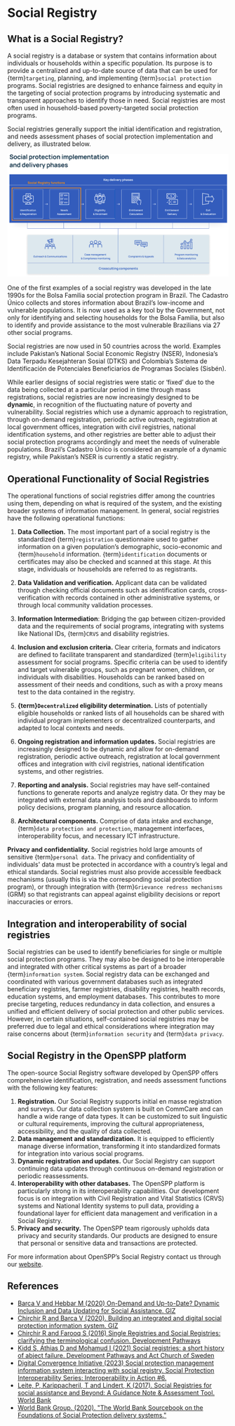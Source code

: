 # Social Registry

## What is a Social Registry?

A social registry is a database or system that contains information about individuals or households within a specific population. Its purpose is to provide a centralized and up-to-date source of data that can be used for {term}`targeting`, planning, and implementing {term}`social protection` programs. Social registries are designed to enhance fairness and equity in the targeting of social protection programs by introducing systematic and transparent approaches to identify those in need. Social registries are most often used in household-based poverty-targeted social protection programs.

Social registries generally support the initial identification and registration, and needs assessment phases of social protection implementation and delivery, as illustrated below.

![](images/sp_implementation_delivery.png)

One of the first examples of a social registry was developed in the late 1990s for the Bolsa Familia social protection program in Brazil. The Cadastro Único collects and stores information about Brazil’s low-income and vulnerable populations. It is now used as a key tool by the Government, not only for identifying and selecting households for the Bolsa Familia, but also to identify and provide assistance to the most vulnerable Brazilians via 27 other social programs.

Social registries are now used in 50 countries across the world. Examples include Pakistan’s National Social Economic Registry (NSER), Indonesia’s Data Terpadu Kesejahteran Sosial (DTKS) and Colombia’s Sistema de Identificación de Potenciales Beneficiarios de Programas Sociales (Sisbén).

While earlier designs of social registries were static or ‘fixed’ due to the data being collected at a particular period in time through mass registrations, social registries are now increasingly designed to be **dynamic**, in recognition of the fluctuating nature of poverty and vulnerability. Social registries which use a dynamic approach to registration, through on-demand registration, periodic active outreach, registration at local government offices, integration with civil registries, national identification systems, and other registries are better able to adjust their social protection programs accordingly and meet the needs of vulnerable populations. Brazil’s Cadastro Único is considered an example of a dynamic registry, while Pakistan’s NSER is currently a static registry.

## Operational Functionality of Social Registries

The operational functions of social registries differ among the countries using them, depending on what is required of the system, and the existing broader systems of information management. In general, social registries have the following operational functions:

1. **Data Collection.** The most important part of a social registry is the standardized {term}`registration` questionnaire used to gather information on a given population’s demographic, socio-economic and {term}`household` information. {term}`identification` documents or certificates may also be checked and scanned at this stage. At this stage, individuals or households are referred to as registrants.

2. **Data Validation and verification.** Applicant data can be validated through checking official documents such as identification cards, cross-verification with records contained in other administrative systems, or through local community validation processes.

3. **Information Intermediation**: Bridging the gap between citizen-provided data and the requirements of social programs, integrating with systems like National IDs, {term}`CRVS` and disability registries.

4. **Inclusion and exclusion criteria.** Clear criteria, formats and indicators are defined to facilitate transparent and standardized {term}`eligibility` assessment for social programs. Specific criteria can be used to identify and target vulnerable groups, such as pregnant women, children, or individuals with disabilities. Households can be ranked based on assessment of their needs and conditions, such as with a proxy means test to the data contained in the registry.

5. **{term}`Decentralized` eligibility determination.** Lists of potentially eligible households or ranked lists of all households can be shared with individual program implementers or decentralized counterparts, and adapted to local contexts and needs.

6. **Ongoing registration and information updates.** Social registries are increasingly designed to be dynamic and allow for on-demand registration, periodic active outreach, registration at local government offices and integration with civil registries, national identification systems, and other registries.

7. **Reporting and analysis.** Social registries may have self-contained functions to generate reports and analyze registry data. Or they may be integrated with external data analysis tools and dashboards to inform policy decisions, program planning, and resource allocation.

8. **Architectural components.** Comprise of data intake and exchange, {term}`data protection and protection`, management interfaces, interoperability focus, and necessary ICT infrastructure.

**Privacy and confidentiality.** Social registries hold large amounts of sensitive {term}`personal data`. The privacy and confidentiality of individuals' data must be protected in accordance with a country’s legal and ethical standards. Social registries must also provide accessible feedback mechanisms (usually this is via the corresponding social protection program), or through integration with {term}`Grievance redress mechanisms` (GRM) so that registrants can appeal against eligibility decisions or report inaccuracies or errors.

## Integration and interoperability of social registries

Social registries can be used to identify beneficiaries for single or multiple social protection programs. They may also be designed to be interoperable and integrated with other critical systems as part of a broader {term}`information system`. Social registry data can be exchanged and coordinated with various government databases such as integrated beneficiary registries, farmer registries, disability registries, health records, education systems, and employment databases. This contributes to more precise targeting, reduces redundancy in data collection, and ensures a unified and efficient delivery of social protection and other public services. However, in certain situations, self-contained social registries may be preferred due to legal and ethical considerations where integration may raise concerns about {term}`information security` and {term}`data privacy`.

## Social Registry in the OpenSPP platform

The open-source Social Registry software developed by OpenSPP offers comprehensive identification, registration, and needs assessment functions with the following key features:

1. **Registration.** Our Social Registry supports initial en masse registration and surveys. Our data collection system is built on CommCare and can handle a wide range of data types. It can be customized to suit linguistic or cultural requirements, improving the cultural appropriateness, accessibility, and the quality of data collected.
2. **Data management and standardization.** It is equipped to efficiently manage diverse information, transforming it into standardized formats for integration into various social programs.
3. **Dynamic registration and updates.** Our Social Registry can support continuing data updates through continuous on-demand registration or periodic reassessments.
4. **Interoperability with other databases.** The OpenSPP platform is particularly strong in its interoperability capabilities. Our development focus is on integration with Civil Registration and Vital Statistics (CRVS) systems and National Identity systems to pull data, providing a foundational layer for efficient data management and verification in a Social Registry.
5. **Privacy and security.** The OpenSPP team rigorously upholds data privacy and security standards. Our products are designed to ensure that personal or sensitive data and transactions are protected.

For more information about OpenSPP’s Social Registry contact us through our [website](https://openspp.org/contact-us/).

## References

- [Barca V and Hebbar M (2020) On-Demand and Up-to-Date? Dynamic Inclusion and Data Updating for Social Assistance. GIZ](https://socialprotection.org/sites/default/files/publications_files/GIZ_DataUpdatingForSocialAssistance_3.pdf)
- [Chirchir R and Barca V (2020). Building an integrated and digital social protection information system. GIZ](https://socialprotection.org/sites/default/files/publications_files/GIZ_DFID_IIMS%20in%20social%20protection_long_02-2020.pdf)
- [Chirchir R and Farooq S (2016) Single Registries and Social Registries: clarifying the terminological confusion. Development Pathways](https://www.developmentpathways.co.uk/wp-content/uploads/2016/11/Single-and-Social-Registries-1.pdf)
- [Kidd S, Athias D and Mohamud I (2021) Social registries: a short history of abject failure. Development Pathways and Act Church of Sweden](https://www.developmentpathways.co.uk/wp-content/uploads/2021/06/Social-registries-a-short-history-of-abject-failure-June.pdf)
- [Digital Convergence Initiative (2023) Social protection management information system interacting with social registry. Social Protection Interoperability Series: Interoperability in Action #6.](https://spdci.org/resources/interoperability-in-action-6-social-registry-workshop-recording/)
- [Leite, P, Karippacheril, T and Lindert, K (2017). Social Registries for social assistance and Beyond: A Guidance Note & Assessment Tool. World Bank](https://www.researchgate.net/publication/340858942_Social_Registries_for_Social_Assistance_and_Beyond_A_Guidance_Note_and_Assessment_Tool)
- [World Bank Group. (2020). "The World Bank Sourcebook on the Foundations of Social Protection delivery systems."](https://openknowledge.worldbank.org/entities/publication/c44dc506-72dd-5428-a088-6fb7aea53095)
